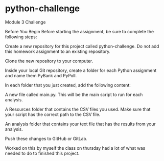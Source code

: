 # python-challenge
 Module 3 Challenge

 Before You Begin
Before starting the assignment, be sure to complete the following steps:

Create a new repository for this project called python-challenge. Do not add this homework assignment to an existing repository.

Clone the new repository to your computer.

Inside your local Git repository, create a folder for each Python assignment and name them PyBank and PyPoll.

In each folder that you just created, add the following content:

A new file called main.py. This will be the main script to run for each analysis.

A Resources folder that contains the CSV files you used. Make sure that your script has the correct path to the CSV file.

An analysis folder that contains your text file that has the results from your analysis.

Push these changes to GitHub or GitLab.


Worked on this by myself the class on thursday had a lot of what was needed to do to finished this project. 
